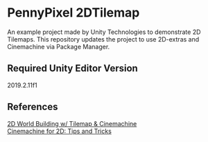 # PennyPixel 2DTilemap

An example project made by Unity Technologies to demonstrate 2D Tilemaps. This repository updates the project to use 2D-extras and Cinemachine via Package Manager.

## Required Unity Editor Version 
2019.2.11f1 

## References
[2D World Building w/ Tilemap & Cinemachine](https://learn.unity.com/tutorial/recorded-video-session-2d-world-building-w-tilemap-cinemachine#)\
[Cinemachine for 2D: Tips and Tricks](https://blogs.unity3d.com/2018/07/17/cinemachine-for-2d-tips-and-tricks/)
